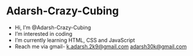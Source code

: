 # Adarsh-Crazy-Cubing

- Hi, I’m @Adarsh-Crazy-Cubing
- I’m interested in coding
- I’m currently learning HTML, CSS and JavaScript
- Reach me via gmail-
        k.adarsh.2k9@gmail.com
        adarsh30k@gmail.com
